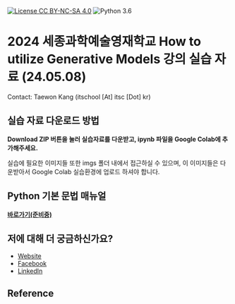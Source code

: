 [![License CC BY-NC-SA 4.0](https://img.shields.io/badge/license-CC4.0-blue.svg)](https://raw.githubusercontent.com/NVIDIA/FastPhotoStyle/master/LICENSE.md)
![Python 3.6](https://img.shields.io/badge/python-3.6-green.svg)
# 2024 세종과학예술영재학교 How to utilize Generative Models 강의 실습 자료 (24.05.08)

Contact: Taewon Kang (itschool [At] itsc [Dot] kr)

## 실습 자료 다운로드 방법

**Download ZIP 버튼을 눌러 실습자료를 다운받고, ipynb 파일을 Google Colab에 추가해주세요.**

실습에 필요한 이미지들 또한 imgs 폴더 내에서 접근하실 수 있으며, 이 이미지들은 다운받아서 Google Colab 실습환경에 업로드 하셔야 합니다.

## Python 기본 문법 매뉴얼
**[바로가기(준비중)](#)**

## 저에 대해 더 궁금하신가요?
* [Website](http://itsc.kr)
* [Facebook](https://www.facebook.com/taewonkang.13/)
* [LinkedIn](https://www.linkedin.com/in/taewon-kang/)

## Reference
